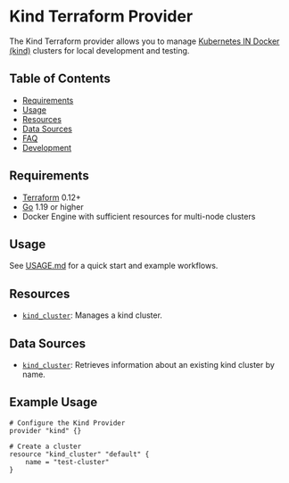 # Kind Terraform Provider

The Kind Terraform provider allows you to manage [Kubernetes IN Docker (kind)](https://github.com/kubernetes-sigs/kind) clusters for local development and testing.

## Table of Contents

- [Requirements](#requirements)
- [Usage](#usage)
- [Resources](#resources)
- [Data Sources](#data-sources)
- [FAQ](FAQ.md)
- [Development](DEVELOPMENT.md)

## Requirements

- [Terraform](https://www.terraform.io/downloads.html) 0.12+
- [Go](https://golang.org/doc/install) 1.19 or higher
- Docker Engine with sufficient resources for multi-node clusters

## Usage

See [USAGE.md](USAGE.md) for a quick start and example workflows.

## Resources

- [`kind_cluster`](resources/cluster.md): Manages a kind cluster.

## Data Sources

- [`kind_cluster`](resources/data_source_kind_cluster.md): Retrieves information about an existing kind cluster by name.

## Example Usage

```hcl
# Configure the Kind Provider
provider "kind" {}

# Create a cluster
resource "kind_cluster" "default" {
    name = "test-cluster"
}
```
